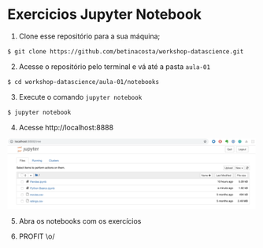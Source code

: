 # Exercicios Jupyter Notebook

1. Clone esse repositório para a sua máquina;

```sh
$ git clone https://github.com/betinacosta/workshop-datascience.git
```

2. Acesse o repositório pelo terminal e vá até a pasta `aula-01`

```sh
$ cd workshop-datascience/aula-01/notebooks
```

3. Execute o comando `jupyter notebook`

```sh
$ jupyter notebook
```

4. Acesse http://localhost:8888

![Jupyter pagina inicial](imagens/jupyter.png)

5. Abra os notebooks com os exercícios

6. PROFIT \o/